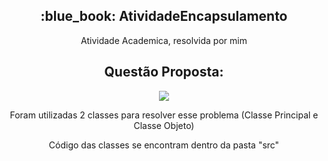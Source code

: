 <h2 align="center">:blue_book: AtividadeEncapsulamento</h2>
<p align="center">Atividade Academica, resolvida por mim</p>

<h2 align="center"> Questão Proposta: </h2>
<p align="center"><image src="Atividade.JPG"></p>
<p align="center">Foram utilizadas 2 classes para resolver esse problema (Classe Principal e Classe Objeto)</p>
<p align="center">Código das classes se encontram dentro da pasta "src" </p>
